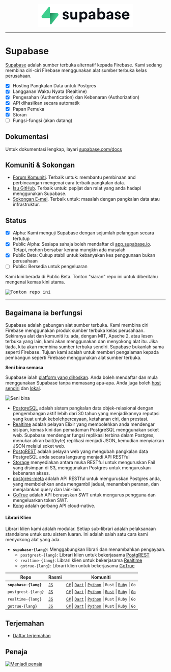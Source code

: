 <p align="center">
<img width="300" src="https://raw.githubusercontent.com/supabase/supabase/master/web/static/supabase-light-rounded-corner-background.svg"/>
</p>

---

# Supabase

[Supabase](https://supabase.com) adalah sumber terbuka alternatif kepada Firebase. Kami sedang membina ciri-ciri Firebase menggunakan alat sumber terbuka kelas perusahaan.

- [x] Hosting Pangkalan Data untuk Postgres
- [x] Langganan Waktu Nyata (Realtime)
- [x] Pengesahan (Authentication) dan Kebenaran (Authorization)
- [x] API dihasilkan secara automatik
- [x] Papan Pemuka
- [x] Storan
- [ ] Fungsi-fungsi (akan datang)

## Dokumentasi

Untuk dokumentasi lengkap, layari [supabase.com/docs](https://supabase.com/docs)

## Komuniti & Sokongan

- [Forum Komuniti](https://github.com/supabase/supabase/discussions). Terbaik untuk: membantu pembinaan and perbincangan mengenai cara terbaik pangkalan data.
- [Isu GitHub](https://github.com/supabase/supabase/issues). Terbaik untuk: pepijat dan ralat yang anda hadapi menggunakan Supabase.
- [Sokongan E-mel](https://supabase.com/docs/support#business-support). Terbaik untuk: masalah dengan pangkalan data atau infrastruktur.

## Status

- [x] Alpha: Kami menguji Supabase dengan sejumlah pelanggan secara tertutup
- [x] Public Alpha: Sesiapa sahaja boleh mendaftar di [app.supabase.io](https://app.supabase.io). Tetapi, mohon bersabar kerana mungkin ada masalah
- [x] Public Beta: Cukup stabil untuk kebanyakan kes penggunaan bukan perusahaan
- [ ] Public: Bersedia untuk pengeluaran

Kami kini berada di Public Beta. Tonton "siaran" repo ini untuk diberitahu mengenai kemas kini utama.

<kbd><img src="https://gitcdn.link/repo/supabase/supabase/master/web/static/watch-repo.gif" alt="Tonton repo ini"/></kbd>

---

## Bagaimana ia berfungsi

Supabase adalah gabungan alat sumber terbuka. Kami membina ciri Firebase menggunakan produk sumber terbuka kelas perusahaan. Sekiranya alat dan komuniti itu ada, dengan MIT, Apache 2, atau lesen terbuka yang lain, kami akan menggunakan dan menyokong alat itu. Jika tiada, kita akan membina sumber terbuka sendiri. Supabase bukanlah sama seperti Firebase. Tujuan kami adalah untuk memberi pengalaman kepada pembangun seperti Firebase menggunakan alat sumber terbuka.

**Seni bina semasa**

Supabase ialah [platform yang dihoskan](https://app.supabase.io). Anda boleh mendaftar dan mula menggunakan Supabase tanpa memasang apa-apa.
Anda juga boleh [host sendiri](https://supabase.com/docs/guides/hosting/overview) dan [lokal](https://supabase.com/docs/guides/local-development).

![Seni bina](https://supabase.com/docs/assets/images/supabase-architecture-9050a7317e9ec7efb7807f5194122e48.png)

- [PostgreSQL](https://www.postgresql.org/) adalah sistem pangkalan data objek-relasional dengan pengembangan aktif lebih dari 30 tahun yang menjadikannya reputasi yang kuat untuk kebolehpercayaan, ketahanan ciri, dan prestasi.
- [Realtime](https://github.com/supabase/realtime) adalah pelayan Elixir yang membolehkan anda mendengar sisipan, kemas kini dan pemadaman PostgreSQL menggunakan soket web. Supabase mendengar fungsi replikasi terbina dalam Postgres, menukar aliran bait(byte) replikasi menjadi JSON, kemudian menyiarkan JSON melalui soket web.
- [PostgREST](http://postgrest.org/) adalah pelayan web yang mengubah pangkalan data PostgreSQL anda secara langsung menjadi API RESTful
- [Storage](https://github.com/supabase/storage-api) menyediakan antara muka RESTful untuk menguruskan Fail yang disimpan di S3, menggunakan Postgres untuk menguruskan kebenaran akses.
- [postgres-meta](https://github.com/supabase/postgres-meta) adalah API RESTful untuk menguruskan Postgres anda, yang membolehkan anda mengambil jadual, menambah peranan, dan menjalankan query dan lain-lain.
- [GoTrue](https://github.com/netlify/gotrue) adalah API berasaskan SWT untuk mengurus pengguna dan mengeluarkan token SWT.
- [Kong](https://github.com/Kong/kong) adalah gerbang API cloud-native.

#### Librari Klien

Librari klien kami adalah modular. Setiap sub-librari adalah pelaksanaan standalone untuk satu sistem luaran. Ini adalah salah satu cara kami menyokong alat yang ada.

- **`supabase-{lang}`**: Menggabungkan librari dan menambahkan pengayaan.
  - `postgrest-{lang}`: Librari klien untuk bekerjasama [PostgREST](https://github.com/postgrest/postgrest)
  - `realtime-{lang}`: Librari klien untuk bekerjasama [Realtime](https://github.com/supabase/realtime)
  - `gotrue-{lang}`: Librari klien untuk bekerjasama [GoTrue](https://github.com/netlify/gotrue)

| Repo                  | Rasmi                                            | Komuniti                                                                                                                                                                                                                                                                                                                             |
| --------------------- | ------------------------------------------------ | ------------------------------------------------------------------------------------------------------------------------------------------------------------------------------------------------------------------------------------------------------------------------------------------------------------------------------------ |
| **`supabase-{lang}`** | [`JS`](https://github.com/supabase/supabase-js)  | [`C#`](https://github.com/supabase/supabase-csharp) \| [`Dart`](https://github.com/supabase/supabase-dart) \| [`Python`](https://github.com/supabase/supabase-py) \| `Rust` \| [`Ruby`](https://github.com/supabase/supabase-rb) \| `Go`                                                                                             |
| `postgrest-{lang}`    | [`JS`](https://github.com/supabase/postgrest-js) | [`C#`](https://github.com/supabase/postgrest-csharp) \| [`Dart`](https://github.com/supabase/postgrest-dart) \| [`Python`](https://github.com/supabase/postgrest-py) \| [`Rust`](https://github.com/supabase/postgrest-rs) \| [`Ruby`](https://github.com/supabase/postgrest-rb) \| [`Go`](https://github.com/supabase/postgrest-go) |
| `realtime-{lang}`     | [`JS`](https://github.com/supabase/realtime-js)  | [`C#`](https://github.com/supabase/realtime-csharp) \| [`Dart`](https://github.com/supabase/realtime-dart) \| [`Python`](https://github.com/supabase/realtime-py) \| `Rust` \| `Ruby` \| `Go`                                                                                                                                        |
| `gotrue-{lang}`       | [`JS`](https://github.com/supabase/gotrue-js)    | [`C#`](https://github.com/supabase/gotrue-csharp) \| [`Dart`](https://github.com/supabase/gotrue-dart) \| [`Python`](https://github.com/supabase/gotrue-py) \| `Rust` \| `Ruby` \| `Go`                                                                                                                                              |

## Terjemahan

- [Daftar terjemahan](/i18n/languages.md)

## Penaja

[![Menjadi penaja](https://user-images.githubusercontent.com/10214025/90518111-e74bbb00-e198-11ea-8f88-c9e3c1aa4b5b.png)](https://github.com/sponsors/supabase)
